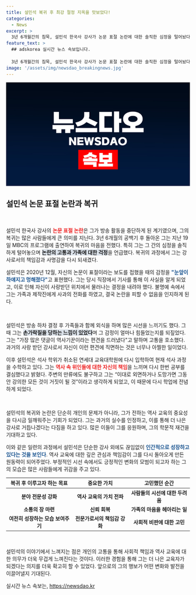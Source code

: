 ```yaml
---
title: 설민석 복귀 후 최강 절정 지옥을 맛보았다!
categories:
  - News
excerpt: >
  3년 6개월간의 침묵, 설민석 한국사 강사가 논문 표절 논란에 대한 솔직한 심정을 털어놨다. 눈앞이 하얘지고 멍해진 순간의 고통과, 다시 학업에 임하는 이유는 무엇일까? 그가 밝힌 진솔한 마음을 들어보자.
feature_text: >
  ## adskorea 실시간 뉴스 속보입니다.

  3년 6개월간의 침묵, 설민석 한국사 강사가 논문 표절 논란에 대한 솔직한 심정을 털어놨다. 눈앞이 하얘지고 멍해진 순간의 고통과, 다시 학업에 임하는 이유는 무엇일까? 그가 밝힌 진솔한 마음을 들어보자.
image: '/assets/img/newsdao_breakingnews.jpg'
---
```


<p><img src="/assets/img/newsdao_breakingnews.jpg" alt="adskorea 속보" /></p>

<h2 data-ke-size="size26">설민석 논문 표절 논란과 복귀</h2>

<p data-ke-size="size16">&nbsp;</p>

<p>설민석 한국사 강사의 <b><span style="color: #ee2323;">논문 표절 논란</span></b>은 그가 방송 활동을 중단하게 된 계기였으며, 그의 복귀는 많은 사람들에게 큰 의미를 지닌다. 3년 6개월의 공백기 후 돌아온 그는 지난 19일 MBC의 프로그램에 출연하여 복귀의 마음을 전했다. 특히 그는 그 간의 심정을 솔직하게 털어놓으며 <b><span style="background-color: #21538527;">논란의 고통과 가족에 대한 걱정</span></b>을 언급했다. 복귀의 과정에서 그는 강사로서의 책임감과 사명감을 다시 되새겼다.</p>

<p>설민석은 2020년 12월, 자신의 논문이 표절이라는 보도를 접했을 때의 감정을 <b><span style="color: #1a5490;">"눈앞이 하얘지고 멍해졌다"</span></b>고 표현했다. 그는 당시 직장에서 기사를 통해 이 사실을 알게 되었고, 이로 인해 자신이 사랑받던 위치에서 물러나는 결정을 내려야 했다. 불명예 속에서 그는 가족과 제작진에게 사과의 전화를 하였고, 결국 논란을 피할 수 없음을 인지하게 된다.</p>

<p data-ke-size="size16">&nbsp;</p>

<p>설민석은 방송 하차 결정 후 가족들과 함께 외식을 하며 많은 시선을 느끼기도 했다. 그때 그는 <b><span style="background-color: #21538527;">손가락질을 당하는 느낌이 있었다</span></b>며 그 감정이 얼마나 힘들었는지를 되짚었다. 그는 "가장 많은 댓글이 역사기꾼이라는 편견을 드러냈다"고 말하며 고통을 호소했다. 과거의 사랑 받던 강사로서 자신이 이런 편견에 직면하는 것은 너무나 아찔한 일이었다.</p>

<p>이후 설민석은 석사 학위가 취소된 연세대 교육대학원에 다시 입학하여 현재 석사 과정을 수학하고 있다. 그는 <b><span style="color: #ee2323;">역사 속 위인들에 대한 자신의 책임</span></b>을 느끼며 다시 한번 공부를 결심했다고 밝혔다. 주변의 만류에도 불구하고 그는 “이대로 외면하거나 도망가면 그동안 강의한 모든 것이 거짓이 될 것”이라고 생각하게 되었고, 이 때문에 다시 학업에 전념하게 되었다.</p>

<p data-ke-size="size16">&nbsp;</p>

<p>설민석의 복귀와 논란은 단순히 개인의 문제가 아니라, 그가 전하는 역사 교육의 중요성을 다시금 일깨워주는 기회가 되었다. 그는 과거의 실수를 인정하고, 이를 통해 더 나은 강사로 거듭나겠다는 다짐을 하고 있다. 많은 이들이 그를 응원하며, 그의 학문적 재건을 기대하고 있다.</p>

<p>이와 같은 일련의 과정에서 설민석은 단순한 강사 외에도 끊임없이 <b><span style="color: #1a5490;">인간적으로 성장하고 있다는 것을 보인다</span></b>. 역사 교육에 대한 깊은 관심과 책임감이 그를 다시 돌아오게 만든 원동력이 되어주었다. 부정적인 시선 속에서도 긍정적인 변화의 모범이 되고자 하는 그의 모습은 많은 사람들에게 귀감을 주고 있다.</p>

<table style="width: 100%; border-collapse: collapse;">
<thead>
<tr>
<th style="text-align: center;"><b>복귀 후 이루고자 하는 목표</b></th>
<th style="text-align: center;"><b>중요한 가치</b></th>
<th style="text-align: center;"><b>고민했던 순간</b></th>
</tr>
</thead>
<tbody>
<tr>
<td style="text-align: center; height: 17px;"><b>분야 전문성 강화</b></td>
<td style="text-align: center; height: 17px;"><b>역사 교육의 가치 전파</b></td>
<td style="text-align: center; height: 17px;"><b>사람들의 시선에 대한 두려움</b></td>
</tr>
<tr>
<td style="text-align: center; height: 17px;"><b>소통의 장 마련</b></td>
<td style="text-align: center; height: 17px;"><b>신뢰 회복</b></td>
<td style="text-align: center; height: 17px;"><b>가족의 마음을 헤아리는 일</b></td>
</tr>
<tr>
<td style="text-align: center; height: 17px;"><b>여전히 성장하는 모습 보여주기</b></td>
<td style="text-align: center; height: 17px;"><b>전문가로서의 책임감 강화</b></td>
<td style="text-align: center; height: 17px;"><b>사회적 비판에 대한 고민</b></td>
</tr>
</tbody>
</table> 

<p data-ke-size="size16">&nbsp;</p>

<p>설민석의 이야기에서 느껴지는 점은 개인의 고통을 통해 사회적 책임과 역사 교육에 대한 의무가 더욱 무겁게 느껴진다는 것이다. 이러한 경험을 통해 그는 더 나은 교육자가 되겠다는 의지를 더욱 확고히 할 수 있었다. 앞으로의 그의 행보가 어떤 변화와 발전을 이끌어낼지 기대된다.</p>
실시간 뉴스 속보는, <a href="https://newsdao.kr" rel="dofollow">https://newsdao.kr</a>


